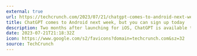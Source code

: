 ```yaml
---
external: true
url: https://techcrunch.com/2023/07/21/chatgpt-comes-to-android-next-week-but-you-can-sign-up-today/
title: ChatGPT comes to Android next week, but you can sign up today
description: Two months after launching for iOS, ChatGPT is available to 'pre-order' for Android users who want to take the ubiquitous chatbot on the go.
date: 2023-07-21T21:18:32Z
icon: https://www.google.com/s2/favicons?domain=techcrunch.com&sz=32
source: TechCrunch
---
```

